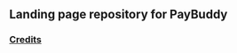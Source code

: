 ## Landing page repository for PayBuddy

### [Credits](https://github.com/keegn/gatsby-starter-saas-marketing)
